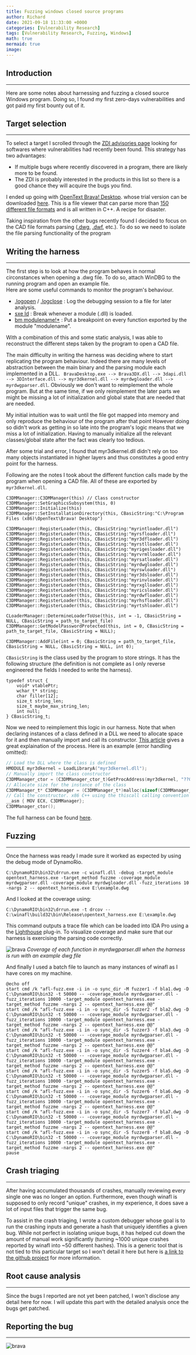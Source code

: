 ```yaml
---
title: Fuzzing windows closed source programs
author: Richard
date: 2021-09-18 11:33:00 +0000
categories: [Vulnerability Research]
tags: [Vulnerability Research, Fuzzing, Windows]
math: true
mermaid: true
image:
---
```

## Introduction
---

Here are some notes about harnessing and fuzzing a closed source Windows program. 
Doing so, I found my first zero-days vulnerabilities and got paid my first bounty out of it.

## Target selection
---

To select a target I scrolled through the [ZDI advisories page](https://www.zerodayinitiative.com/advisories/published/) 
looking for softwares where vulnerabilities had recently been found.
This strategy has two advantages:
- If multiple bugs where recently discovered in a program, there are likely more to be found.
- The ZDI is probably interested in the products in this list so there is a good chance they will acquire the bugs you find. 

I ended up going with [OpenText Brava! Desktop](https://www.opentext.com/products-and-solutions/products/enterprise-content-management/opentext-brava/opentext-brava-for-desktop?utm_source=content-centric-applications-opentext-brava-opentext-brava-for-desktop&utm_medium=redirect).
whose trial version can be downloaded [here](https://www.opentext.com/info/brava-universal-file-viewer?utm_source=opentext-brava-free-trial-download&utm_medium=redirect).
This is a file viewer that can parse more than [150 different file formats](https://www.opentext.com/file_source/OpenText/en_US/PDF/opentext-brava-desktop-supported-formats-en.pdf) and is all written in C++. A recipe for disaster.

Taking inspiration from the other bugs recently found I decided to focus on the CAD file formats parsing ([.dwg](https://en.wikipedia.org/wiki/.dwg), [.dwf](https://en.wikipedia.org/wiki/Design_Web_Format), etc.).
To do so we need to isolate the file parsing functionality of the program 

## Writing the harness
---

The first step is to look at how the program behaves in normal circonstances when opening a .dwg file. 
To do so, attach WinDBG to the running program and open an example file.  
Here are some useful commands to monitor the program's behaviour.

- [.logopen](https://docs.microsoft.com/en-us/windows-hardware/drivers/debugger/-logopen--open-log-file-) / [.logclose](https://docs.microsoft.com/en-us/windows-hardware/drivers/debugger/-logclose--close-log-file-) : 
Log the debugging session to a file for later analysis.
- [sxe ld](https://docs.microsoft.com/en-us/windows-hardware/drivers/debugger/sx--sxd--sxe--sxi--sxn--sxr--sx---set-exceptions-) : Break whenever a module (.dll) is loaded.
- [bm modulename!\*](https://docs.microsoft.com/en-us/windows-hardware/drivers/debugger/bp--bu--bm--set-breakpoint-) : Put a breakpoint on every function exported by the module "modulename".

With a combination of this and some static analysis, I was able to reconstruct the different steps taken by the program to open a CAD file. 

The main difficulty in writing the harness was deciding where to start replicating the program behaviour. 
Indeed there are many levels of abstraction between the main binary and the parsing module each implemented in a DLL.
``` BravaDesktop.exe --> Brava3DX.dll --> 3dapi.dll --> 3DInterface.dll --> myr3dkernel.dll --> myrdwgloader.dll --> myrdwgparser.dll```.
Obviously we don't want to reimplement the whole program. But at the same time, if we only reimplement the later parts we might be missing a lot of initialization and 
global state that are needed that are needed.

My initial intuition was to wait until the file got mapped into memory and only reproduce the behaviour of the program after that point
However doing so didn't work as getting in so late into the program's logic means that we miss a lot of initialization. 
Having to manually initialize all the relevant classes/global state after the fact was clearly too tedious.

After some trial and error, I found that myr3dkernel.dll didn't rely on too many objects instantiated in higher layers and thus constitutes a good entry point for the harness.

Following are the notes I took about the different function calls made by the program when opening a CAD file.
All of these are exported by `myr3dkernel.dll`.

```
C3DMManager::C3DMManager(this) // Class constructor
C3DMManager::SetGraphicsSubsystem(this, 0)
C3DMManager::Initialize(this)
C3DMManager::SetInstallationDirectory(this, CBasicString:"C:\Program Files (x86)\OpenText\Brava! Desktop") 

C3DMManager::RegisterLoader(this, CBasicString:"myrintloader.dll")
C3DMManager::RegisterLoader(this, CBasicString:"myrsfloader.dll")
C3DMManager::RegisterLoader(this, CBasicString:"myr3dfloader.dll")
C3DMManager::RegisterLoader(this, CBasicString:"myrstlloader.dll")
C3DMManager::RegisterLoader(this, CBasicString:"myrigesloader.dll")
C3DMManager::RegisterLoader(this, CBasicString:"myrvrmlloader.dll")
C3DMManager::RegisterLoader(this, CBasicString:"myrsatloader.dll")
C3DMManager::RegisterLoader(this, CBasicString:"myrdwgloader.dll")
C3DMManager::RegisterLoader(this, CBasicString:"myrswloader.dll")
C3DMManager::RegisterLoader(this, CBasicString:"myr3dsloader.dll")  
C3DMManager::RegisterLoader(this, CBasicString:"myrinvloader.dll")
C3DMManager::RegisterLoader(this, CBasicString:"myrxglloader.dll")
C3DMManager::RegisterLoader(this, CBasicString:"myricsloader.dll")
C3DMManager::RegisterLoader(this, CBasicString:"myrdwfloader.dll")
C3DMManager::RegisterLoader(this, CBasicString:"myrhsfloader.dll")
C3DMManager::RegisterLoader(this, CBasicString:"myrtshloader.dll")

CLoaderManager::DetermineLoaderToUse(this, int = -1, CBasicString = NULL, CBasicString = path_to_target_file)
C3DMManager::GetModelPasswordProtected(this, int = 0, CBasicString = path_to_target_file, CBasicString = NULL);

C3DMManager::AddFile(int = 0; CBasicString = path_to_target_file, CBasicString = NULL, CBasicString = NULL, int 0);
```

`CBasicString` is the class used by the program to store strings. It has the following structure
(the definition is not complete as I only reverse engineered the fields I needed to write the harness).
```
typedef struct {
	void* vtablePtr;
	wchar_t* string;
	char filler[12];
	size_t string_len;
	size_t maybe_max_string_len;
	int null;
} CBasicString_t;
```

Now we need to reimplement this logic in our harness.
Note that when declaring instances of a class defined in a DLL we need to allocate space for it and then manually import and call its constructor. 
[This article](https://www.codeproject.com/Articles/9405/Using-classes-exported-from-a-DLL-using-LoadLibrar) gives a great explaination of the process.
Here is an example (error handling omitted):

```c
// Load the DLL where the class is defined
HMODULE myr3dkernel = LoadLibraryA("myr3dkernel.dll");	
// Manually import the class constructor
C3DMManager_ctor = (C3DMManager_ctor_t)GetProcAddress(myr3dkernel, "??0C3DMManager@@QAE@XZ");
// Allocate size for the instance of the class
C3DMManager_t* C3DMManager = (C3DMManager_t*)malloc(sizeof(C3DMManager_t));
// Call the constructor. x86 C++ using the thiscall calling convention where a pointer to the instance of the class is passed in ECX.
__asm { MOV ECX, C3DMManager};
C3DMManager_ctor();
```

The full harness can be found [here](_github_harness_link).

## Fuzzing
---

Once the harness was ready I made sure it worked as expected by using the debug mode of DynamoRio.
```
C:\DynamoRIO\bin32\drrun.exe -c winafl.dll -debug -target_module opentext_harness.exe -target_method fuzzme -coverage_module myrdwgparser.dll -coverage_module myrdwgloader.dll -fuzz_iterations 10 -nargs 2 -- opentext_harness.exe E:\example.dwg
```

And I looked at the coverage using:
``` 
C:\DynamoRIO\bin32\drrun.exe -t drcov -- C:\winafl\build32\bin\Release\opentext_harness.exe E:\example.dwg
```
This command outputs a trace file which can be loaded into IDA Pro using a the [Lighthouse](https://github.com/gaasedelen/lighthouse) plug-in. 
To visualize coverage and make sure that our harness is exercising the parsing code correctly.

![brava](/assets/img/brava/coverage_lighthouse.png)
_Coverage of each function in myrdwgparser.dll when the harness is run with an example dwg file_

And finally I used a batch file to launch as many instances of winafl as I have cores on my machine.
```batch
@echo off
start cmd /k "afl-fuzz.exe -i in -o sync_dir -M fuzzer1 -f bla1.dwg -D C:\DynamoRIO\bin32 -t 50000 -- -coverage_module myrdwgparser.dll -fuzz_iterations 10000 -target_module opentext_harness.exe -target_method fuzzme -nargs 2 -- opentext_harness.exe @@"
start cmd /k "afl-fuzz.exe -i in -o sync_dir -S fuzzer2 -f bla2.dwg -D C:\DynamoRIO\bin32 -t 50000 -- -coverage_module myrdwgparser.dll -fuzz_iterations 10000 -target_module opentext_harness.exe -target_method fuzzme -nargs 2 -- opentext_harness.exe @@"
start cmd /k "afl-fuzz.exe -i in -o sync_dir -S fuzzer3 -f bla3.dwg -D C:\DynamoRIO\bin32 -t 50000 -- -coverage_module myrdwgparser.dll -fuzz_iterations 10000 -target_module opentext_harness.exe -target_method fuzzme -nargs 2 -- opentext_harness.exe @@"
start cmd /k "afl-fuzz.exe -i in -o sync_dir -S fuzzer4 -f bla4.dwg -D C:\DynamoRIO\bin32 -t 50000 -- -coverage_module myrdwgparser.dll -fuzz_iterations 10000 -target_module opentext_harness.exe -target_method fuzzme -nargs 2 -- opentext_harness.exe @@"
start cmd /k "afl-fuzz.exe -i in -o sync_dir -S fuzzer5 -f bla5.dwg -D C:\DynamoRIO\bin32 -t 50000 -- -coverage_module myrdwgparser.dll -fuzz_iterations 10000 -target_module opentext_harness.exe -target_method fuzzme -nargs 2 -- opentext_harness.exe @@"
start cmd /k "afl-fuzz.exe -i in -o sync_dir -S fuzzer6 -f bla6.dwg -D C:\DynamoRIO\bin32 -t 50000 -- -coverage_module myrdwgparser.dll -fuzz_iterations 10000 -target_module opentext_harness.exe -target_method fuzzme -nargs 2 -- opentext_harness.exe @@"
start cmd /k "afl-fuzz.exe -i in -o sync_dir -S fuzzer7 -f bla7.dwg -D C:\DynamoRIO\bin32 -t 50000 -- -coverage_module myrdwgparser.dll -fuzz_iterations 10000 -target_module opentext_harness.exe -target_method fuzzme -nargs 2 -- opentext_harness.exe @@"
start cmd /k "afl-fuzz.exe -i in -o sync_dir -S fuzzer8 -f bla8.dwg -D C:\DynamoRIO\bin32 -t 50000 -- -coverage_module myrdwgparser.dll -fuzz_iterations 10000 -target_module opentext_harness.exe -target_method fuzzme -nargs 2 -- opentext_harness.exe @@"
pause
```

## Crash triaging
---

After having accumulated thousands of crashes, manually reviewing every single one was no longer an option.
Furthermore, even though winafl is supposed to only record "unique" crashes, in my experience, it does save a lot of input files that trigger the same bug.

To assist in the crash triaging, I wrote a custom debugger whose goal is to run the crashing inputs and generate a hash that uniquely identifies a given bug. 
While not perfect in isolating unique bugs, it has helped cut down the amount of manual work significantly (turning ~1000 unique crashes reported by winafl into ~50 different hashes).
This is a generic tool that is not tied to this particular target so I won't detail it here but here is [a link to the github project](link) for more information.

## Root cause analysis
---

Since the bugs I reported are not yet been patched, I won't disclose any detail here for now.
I will update this part with the detailed analysis once the bugs get patched.

## Reporting the bug
---
![brava](/assets/img/brava/ZDI_tracking_number.png)

